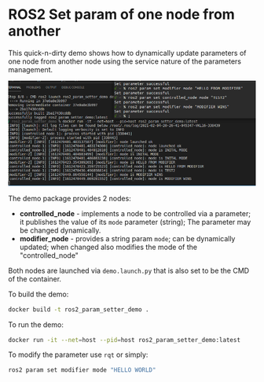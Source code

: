 # ROS2 Set param of one node from another

This quick-n-dirty demo shows how to dynamically update parameters of one node from another node using the service nature of the parameters management.

![Screenshot of a running demo](demo.png)

The demo package provides 2 nodes:

- **controlled_node** - implements a node to be controlled via a parameter; it publishes the value of its `mode` parameter (string); The parameter may be changed dynamically.
- **modifier_node** - provides a string param `mode`; can be dynamically updated; when changed also modifies the mode of the "controlled_node"

Both nodes are launched via `demo.launch.py` that is also set to be the CMD of the container.

To build the demo:

```bash
docker build -t ros2_param_setter_demo .
```

To run the demo:

```bash
docker run -it --net=host --pid=host ros2_param_setter_demo:latest
```

To modify the parameter use `rqt` or simply:

```bash
ros2 param set modifier mode "HELLO WORLD"
```
